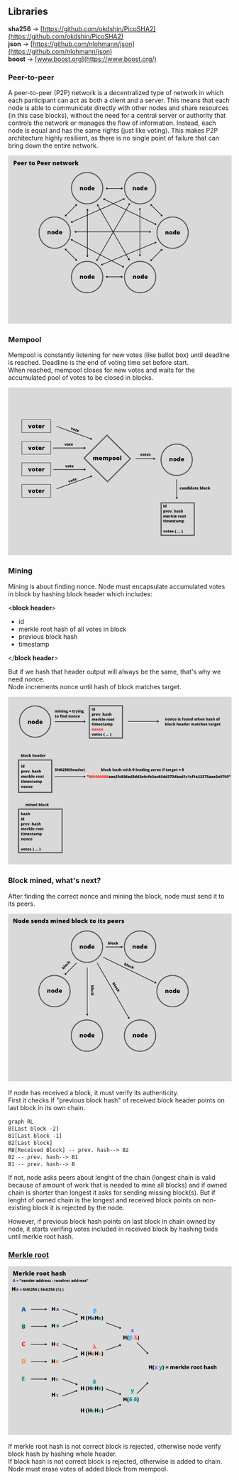 ## Libraries

**sha256** → [https://github.com/okdshin/PicoSHA2](https://github.com/okdshin/PicoSHA2)   
**json** → [https://github.com/nlohmann/json](https://github.com/nlohmann/json)   
**boost** → [www.boost.org](https://www.boost.org/)   

### Peer-to-peer   
A peer-to-peer (P2P) network is a decentralized type of network in which each participant can act as both a client and a server. This means that each node is able to communicate directly with other nodes and share resources (in this case blocks), without the need for a central server or authority that controls the network or manages the flow of information. Instead, each node is equal and has the same rights (just like voting). This makes P2P architecture highly resilient, as there is no single point of failure that can bring down the entire network.   
   
![p2p](img/p2p.PNG)   
   
### Mempool
Mempool is constantly listening for new votes (like ballot box) until deadline is reached. Deadline is the end of voting time set before start.    
When reached, mempool closes for new votes and waits for the accumulated pool of votes to be closed in blocks.   
   
![mempool](img/mempool.PNG)   
    
### Mining
Mining is about finding nonce. Node must encapsulate accumulated votes in block by hashing block header which includes:   
    
<**block header**>   
- id
- merkle root hash of all votes in block
- previous block hash
- timestamp

</**block header**>    
    
But if we hash that header output will always be the same, that's why we need nonce.     
Node increments nonce until hash of block matches target.     

    
![mining](img/mining.PNG)   
   
### Block mined, what's next?   
After finding the correct nonce and mining the block, node must send it to its peers.   
   
![sendBlock](img/sendingBlock.PNG)   
   
If node has received a block, it must verify its authenticity.    
First it checks if "previous block hash" of received block header points on last block in its own chain.

```mermaid
graph RL
B[Last block -2]
B1[Last block -1]
B2[Last block]
RB[Received Block] -- prev. hash--> B2
B2 -- prev. hash--> B1
B1 -- prev. hash--> B
```
   
If not, node asks peers about lenght of the chain (longest chain is valid because of amount of work that is needed to mine all blocks) and if owned chain is shorter than longest it asks for sending missing block(s). But if lenght of owned chain is the longest and received block points on non-existing block it is rejected by the node.   

However, if previous block hash points on last block in chain owned by node, it starts verifing votes included in received block by hashing txids until merkle root hash.   
    
### [Merkle root](https://learnmeabitcoin.com/technical/merkle-root)   
   
![sendBlock](img/merkleRootHash.PNG)   
   
If merkle root hash is not correct block is rejected, otherwise node verify block hash by hashing whole header.    
If block hash is not correct block is rejected, otherwise is added to chain. Node must erase votes of added block from mempool.   
